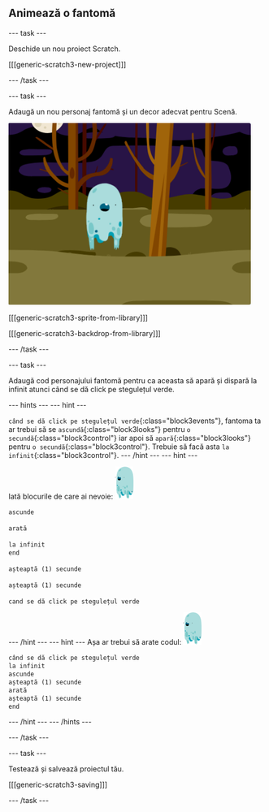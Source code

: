## Animează o fantomă

\--- task \---

Deschide un nou proiect Scratch.

[[[generic-scratch3-new-project]]]

\--- /task \---

\--- task \---

Adaugă un nou personaj fantomă și un decor adecvat pentru Scenă.

![captură de ecran](images/ghost-ghost.png)

[[[generic-scratch3-sprite-from-library]]]

[[[generic-scratch3-backdrop-from-library]]]

\--- /task \---

\--- task \---

Adaugă cod personajului fantomă pentru ca aceasta să apară și dispară la infinit atunci când se dă click pe stegulețul verde.

\--- hints \--- \--- hint \---

`când se dă click pe stegulețul verde`{:class="block3events"}, fantoma ta ar trebui să se `ascundă`{:class="block3looks"} pentru `o secundă`{:class="block3control"} iar apoi să `apară`{:class="block3looks"} pentru `o secundă`{:class="block3control"}. Trebuie să facă asta `la infinit`{:class="block3control"}. \--- /hint \--- \--- hint \---

Iată blocurile de care ai nevoie: ![fantomă](images/ghost-sprite.png)

```blocks3
ascunde

arată

la infinit
end

așteaptă (1) secunde

așteaptă (1) secunde

cand se dă click pe stegulețul verde
```

\--- /hint \--- \--- hint \--- Așa ar trebui să arate codul: ![fantomă](images/ghost-sprite.png)

```blocks3
când se dă click pe stegulețul verde
la infinit
ascunde
așteaptă (1) secunde
arată
așteaptă (1) secunde
end
```

\--- /hint \--- \--- /hints \---

\--- /task \---

\--- task \---

Testează și salvează proiectul tău.

[[[generic-scratch3-saving]]]

\--- /task \---